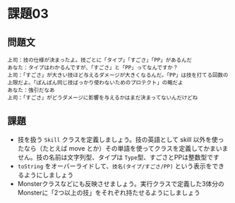 # 課題03

## 問題文

```
上司：技の仕様が決まったよ。技ごとに「タイプ」「すごさ」「PP」があるんだ
あなた：タイプはわかるんですが、「すごさ」と「PP」ってなんですか？
上司：「すごさ」が大きい技ほど与えるダメージが大きくなるんだ。「PP」は技を打てる回数の上限だよ。「ぽんぽん同じ技ばっかり使わないためのプロテクト」の略だよ
あなた：強引だなあ
上司：「すごさ」がどうダメージに影響を与えるかはまだ決まってないんだけどね
```

## 課題

- 技を扱う `Skill` クラスを定義しましょう。技の英語として skill 以外を使ったなら（たとえば move とか）その単語を使ってクラスを定義してかまいません。技の名前は文字列型、タイプは `Type`型、すごさとPPは整数型です
- `toString` をオーバーライドして、`技名(タイプ/すごさ/PP)` という表示をできるようにしましょう
- Monsterクラスなどにも反映させましょう。実行クラスで定義した3体分のMonsterに「2つ以上の技」をそれぞれ持たせるようにしましょう

